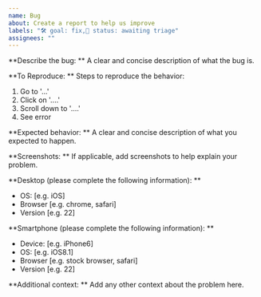 ```yaml
---
name: Bug
about: Create a report to help us improve
labels: "🛠 goal: fix,🚦 status: awaiting triage"
assignees: ""
---
```


**Describe the bug: **
A clear and concise description of what the bug is.

**To Reproduce: **
Steps to reproduce the behavior:

1. Go to '...'
2. Click on '....'
3. Scroll down to '....'
4. See error

**Expected behavior: **
A clear and concise description of what you expected to happen.

**Screenshots: **
If applicable, add screenshots to help explain your problem.

**Desktop (please complete the following information): **

- OS: [e.g. iOS]
- Browser [e.g. chrome, safari]
- Version [e.g. 22]

**Smartphone (please complete the following information): **

- Device: [e.g. iPhone6]
- OS: [e.g. iOS8.1]
- Browser [e.g. stock browser, safari]
- Version [e.g. 22]

**Additional context: **
Add any other context about the problem here.
